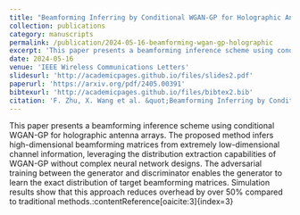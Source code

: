 ```yaml
---
title: "Beamforming Inferring by Conditional WGAN-GP for Holographic Antenna Arrays"
collection: publications
category: manuscripts
permalink: /publication/2024-05-16-beamforming-wgan-gp-holographic
excerpt: 'This paper presents a beamforming inference scheme using conditional WGAN-GP for holographic antenna arrays, reducing overhead by over 50% compared to traditional methods.'
date: 2024-05-16
venue: 'IEEE Wireless Communications Letters'
slidesurl: 'http://academicpages.github.io/files/slides2.pdf'
paperurl: 'https://arxiv.org/pdf/2405.00391'
bibtexurl: 'http://academicpages.github.io/files/bibtex2.bib'
citation: 'F. Zhu, X. Wang et al. &quot;Beamforming Inferring by Conditional WGAN-GP for Holographic Antenna Arrays.&quot; <i>in IEEE Wireless Communications Letters, vol. 13, no. 7, pp. 2023-2027, July 2024</i>.'
---
```

This paper presents a beamforming inference scheme using conditional WGAN-GP for holographic antenna arrays. The proposed method infers high-dimensional beamforming matrices from extremely low-dimensional channel information, leveraging the distribution extraction capabilities of WGAN-GP without complex neural network designs. The adversarial training between the generator and discriminator enables the generator to learn the exact distribution of target beamforming matrices. Simulation results show that this approach reduces overhead by over 50% compared to traditional methods.&#8203;:contentReference[oaicite:3]{index=3}
